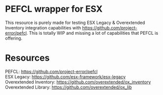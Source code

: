 # PEFCL wrapper for ESX
This resource is purely made for testing ESX Legacy & Overextended Inventory integration capabilities with https://github.com/project-error/pefcl. This is totally WIP and missing a lot of capabilities that PEFCL is offering.

# Resources
PEFCL: https://github.com/project-error/pefcl<br>
ESX Legacy: https://github.com/esx-framework/esx-legacy<br>
Overextended Inventory: https://github.com/overextended/ox_inventory<br>
Overextended Library: https://github.com/overextended/ox_lib<br>
